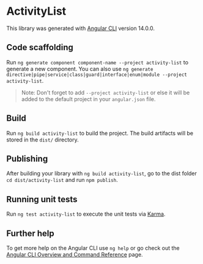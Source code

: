 # ActivityList

This library was generated with [Angular CLI](https://github.com/angular/angular-cli) version 14.0.0.

## Code scaffolding

Run `ng generate component component-name --project activity-list` to generate a new component. You can also use `ng generate directive|pipe|service|class|guard|interface|enum|module --project activity-list`.
> Note: Don't forget to add `--project activity-list` or else it will be added to the default project in your `angular.json` file. 

## Build

Run `ng build activity-list` to build the project. The build artifacts will be stored in the `dist/` directory.

## Publishing

After building your library with `ng build activity-list`, go to the dist folder `cd dist/activity-list` and run `npm publish`.

## Running unit tests

Run `ng test activity-list` to execute the unit tests via [Karma](https://karma-runner.github.io).

## Further help

To get more help on the Angular CLI use `ng help` or go check out the [Angular CLI Overview and Command Reference](https://angular.io/cli) page.
